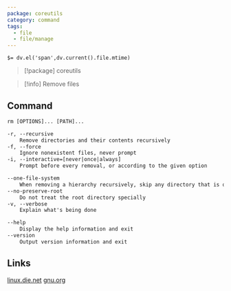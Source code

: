```yaml
---
package: coreutils
category: command
tags:
  - file
  - file/manage
---
```


`$= dv.el('span',dv.current().file.mtime)`
> [!package] coreutils

> [!info] Remove files

## Command
```txt
rm [OPTIONS]... [PATH]...

-r, --recursive
	Remove directories and their contents recursively
-f, --force
	Ignore nonexistent files, never prompt
-i, --interactive=[never|once|always]
	Prompt before every removal, or according to the given option

--one-file-system
	When removing a hierarchy recursively, skip any directory that is on a file system different from that of the corresponding command line argument
--no-preserve-root
	Do not treat the root directory specially
-v, --verbose
	Explain what's being done

--help
	Display the help information and exit 
--version
	Output version information and exit
```

## Links
[linux.die.net](https://linux.die.net/man/1/rm)
[gnu.org](https://www.gnu.org/software/coreutils/manual/html_node/rm-invocation.html#rm-invocation)
